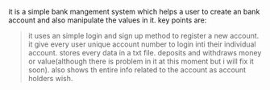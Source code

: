 it is a simple bank mangement system which helps a user to create an bank account and also manipulate the values in it.
key points are:
> it uses an simple login and sign up method to register a new account.
> it give every user unique account number to login inti their individual account.
>  stores every data in a txt file.
> deposits and withdraws money or value(although there is problem in it at this moment but i will fix it soon).
> also shows th entire info related to the account as account holders wish.
